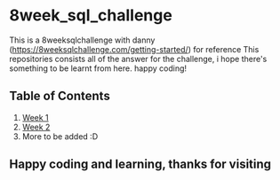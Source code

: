 # 8week_sql_challenge
This is a 8weeksqlchallenge with danny (https://8weeksqlchallenge.com/getting-started/) for reference This repositories consists all of the answer for the challenge, i hope there's something to be learnt from here. happy coding!

## Table of Contents
1.  [Week 1](https://github.com/jasonpiew/8week_sql_challenge/tree/main/week1)
2.  [Week 2](https://github.com/jasonpiew/8week_sql_challenge/tree/main/week2)
3.  More to be added :D
## Happy coding and learning, thanks for visiting
